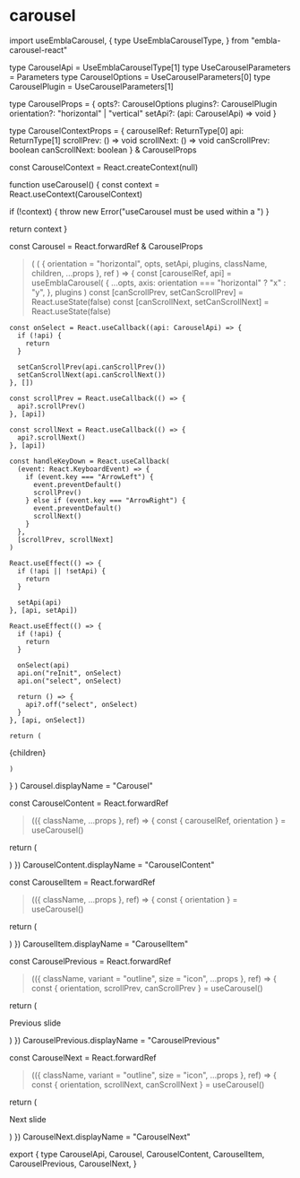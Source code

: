 # carousel

import useEmblaCarousel, {
  type UseEmblaCarouselType,
} from "embla-carousel-react"





type CarouselApi = UseEmblaCarouselType[1]
type UseCarouselParameters = Parameters
type CarouselOptions = UseCarouselParameters[0]
type CarouselPlugin = UseCarouselParameters[1]

type CarouselProps = {
  opts?: CarouselOptions
  plugins?: CarouselPlugin
  orientation?: "horizontal" | "vertical"
  setApi?: (api: CarouselApi) => void
}

type CarouselContextProps = {
  carouselRef: ReturnType[0]
  api: ReturnType[1]
  scrollPrev: () => void
  scrollNext: () => void
  canScrollPrev: boolean
  canScrollNext: boolean
} & CarouselProps

const CarouselContext = React.createContext(null)

function useCarousel() {
  const context = React.useContext(CarouselContext)

  if (!context) {
    throw new Error("useCarousel must be used within a ")
  }

  return context
}

const Carousel = React.forwardRef & CarouselProps
>(
  (
    {
      orientation = "horizontal",
      opts,
      setApi,
      plugins,
      className,
      children,
      ...props
    },
    ref
  ) => {
    const [carouselRef, api] = useEmblaCarousel(
      {
        ...opts,
        axis: orientation === "horizontal" ? "x" : "y",
      },
      plugins
    )
    const [canScrollPrev, setCanScrollPrev] = React.useState(false)
    const [canScrollNext, setCanScrollNext] = React.useState(false)

    const onSelect = React.useCallback((api: CarouselApi) => {
      if (!api) {
        return
      }

      setCanScrollPrev(api.canScrollPrev())
      setCanScrollNext(api.canScrollNext())
    }, [])

    const scrollPrev = React.useCallback(() => {
      api?.scrollPrev()
    }, [api])

    const scrollNext = React.useCallback(() => {
      api?.scrollNext()
    }, [api])

    const handleKeyDown = React.useCallback(
      (event: React.KeyboardEvent) => {
        if (event.key === "ArrowLeft") {
          event.preventDefault()
          scrollPrev()
        } else if (event.key === "ArrowRight") {
          event.preventDefault()
          scrollNext()
        }
      },
      [scrollPrev, scrollNext]
    )

    React.useEffect(() => {
      if (!api || !setApi) {
        return
      }

      setApi(api)
    }, [api, setApi])

    React.useEffect(() => {
      if (!api) {
        return
      }

      onSelect(api)
      api.on("reInit", onSelect)
      api.on("select", onSelect)

      return () => {
        api?.off("select", onSelect)
      }
    }, [api, onSelect])

    return (
      
        
{children}

      
    )
  }
)
Carousel.displayName = "Carousel"

const CarouselContent = React.forwardRef
>(({ className, ...props }, ref) => {
  const { carouselRef, orientation } = useCarousel()

  return (
    
      


  )
})
CarouselContent.displayName = "CarouselContent"

const CarouselItem = React.forwardRef
>(({ className, ...props }, ref) => {
  const { orientation } = useCarousel()

  return (
    
  )
})
CarouselItem.displayName = "CarouselItem"

const CarouselPrevious = React.forwardRef
>(({ className, variant = "outline", size = "icon", ...props }, ref) => {
  const { orientation, scrollPrev, canScrollPrev } = useCarousel()

  return (
    
      
      
Previous slide

    
  )
})
CarouselPrevious.displayName = "CarouselPrevious"

const CarouselNext = React.forwardRef
>(({ className, variant = "outline", size = "icon", ...props }, ref) => {
  const { orientation, scrollNext, canScrollNext } = useCarousel()

  return (
    
      
      
Next slide

    
  )
})
CarouselNext.displayName = "CarouselNext"

export {
  type CarouselApi,
  Carousel,
  CarouselContent,
  CarouselItem,
  CarouselPrevious,
  CarouselNext,
}